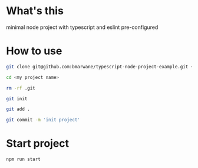 # What's this

minimal node project with typescript and eslint pre-configured

# How to use

```sh
git clone git@github.com:bmarwane/typescript-node-project-example.git <my project name>

cd <my project name>

rm -rf .git

git init

git add .

git commit -m 'init project'
```

# Start project

```sh
npm run start
```
